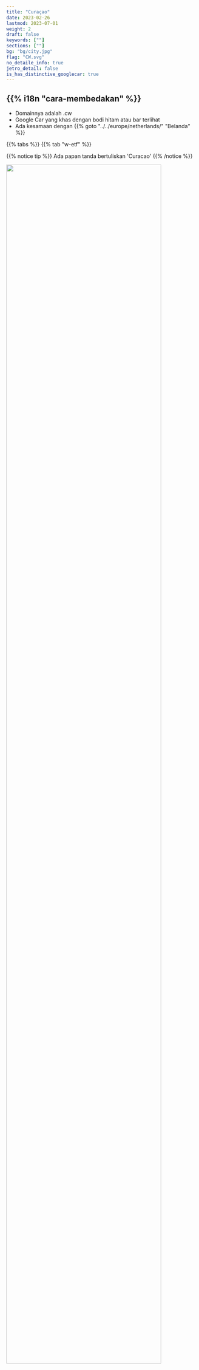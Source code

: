 ```yaml
---
title: "Curaçao"
date: 2023-02-26
lastmod: 2023-07-01
weight: 2
draft: false
keywords: [""]
sections: [""]
bg: "bg/city.jpg"
flag: "CW.svg"
no_detaile_info: true
jetro_detail: false
is_has_distinctive_googlecar: true
---
```


<div class="main-desciption country-description">
    <h2 class="section-title">{{% i18n "cara-membedakan" %}}</h2>
    <ul class="rule-list">
        <li>Domainnya adalah <span class="quiz">.cw</cw></li>
        <li>Google Car yang khas dengan bodi hitam atau bar terlihat</li>
        <li>Ada kesamaan dengan {{% goto "../../europe/netherlands/" "Belanda" %}}</li>
    </ul>
</div>

{{% tabs %}}
{{% tab "w-etf" %}}

{{% notice tip %}}
Ada papan tanda bertuliskan 'Curacao'
{{% /notice %}}
<div class="googlemap-if unclickable">
<img src="/rule/cs_america/curacao/curacao_decoration_sign_blue.jpg" width="90%">
</div>

{{% notice tip %}}
Google Car yang khas dengan bodi hitam atau bar terlihat{{% ex "https://maps.app.goo.gl/k7s2WSK6Xxyqe1Ex8" "https://maps.app.goo.gl/R18p7DJjrGEsM3SK6" "https://maps.app.goo.gl/jSqG6P5ErB99Eq5E8" %}}
{{% /notice %}}
<div class="googlemap-if">
<iframe src="https://www.google.com/maps/embed?pb=!4v1697191993295!6m8!1m7!1s8GTiYuK9tcUWb9c2BroPZw!2m2!1d12.13275059710606!2d-68.89906008491423!3f355.5673252515921!4f-56.327811134298955!5f0.4000000000000002" width="600" height="400" style="border:0;" allowfullscreen="" loading="lazy" referrerpolicy="no-referrer-when-downgrade"></iframe>
</div>

{{% notice tip %}}
Payung pantai yang terbuat dari jerami dapat ditemukan di pantai{{% ex "https://maps.app.goo.gl/wZRikHB6fkCySM5c6" "https://maps.app.goo.gl/EDzumPkno3Dwytez8" "https://maps.app.goo.gl/ag2hThmTBT2YcBxf7" "https://maps.app.goo.gl/murYXZfkz7vah7ed6" "https://maps.app.goo.gl/E22HHRbRFfiSTF4t5" "https://maps.app.goo.gl/BZXriPrHYUhcN2HA8" %}}
{{% /notice %}}
<div class="googlemap-if">
<img src="/rule/cs_america/curacao/curacao_beach_sea_tropical.jpg" width="90%">
</div>

{{% /tab %}}
{{% /tabs %}}
